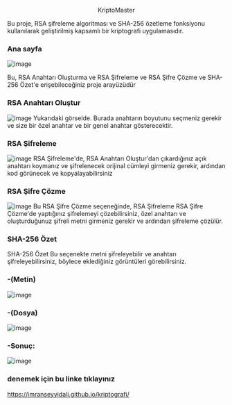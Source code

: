 
<p " align="center">
  KriptoMaster
</p1>

Bu proje, RSA şifreleme algoritması ve SHA-256 özetleme fonksiyonu kullanılarak geliştirilmiş kapsamlı bir kriptografi uygulamasıdır.

### Ana sayfa
![image](https://github.com/user-attachments/assets/aa483a1b-33dd-47bb-ba01-e8e23f943652)

Bu, RSA Anahtarı Oluşturma ve RSA Şifreleme ve RSA Şifre Çözme ve SHA-256 Özet'e erişebileceğiniz proje arayüzüdür


### RSA Anahtarı Oluştur
![image](https://github.com/user-attachments/assets/956f8b9e-8b22-485b-810c-d1eaec295d62)
Yukarıdaki görselde. Burada anahtarın boyutunu seçmeniz gerekir ve size bir özel anahtar ve bir genel anahtar gösterecektir.



### RSA Şifreleme
![image](https://github.com/user-attachments/assets/f325d16a-0c5e-4903-ba89-3617989f660e)
RSA Şifreleme'de, RSA Anahtarı Oluştur'dan çıkardığınız açık anahtarı koymanız ve şifrelenecek orijinal cümleyi girmeniz gerekir, ardından kod görünecek ve kopyalayabilirsiniz


### RSA Şifre Çözme
![image](https://github.com/user-attachments/assets/ab75f95e-3a4b-430a-b6b9-0b951844b6a2)
Bu RSA Şifre Çözme seçeneğinde, RSA Şifreleme RSA Şifre Çözme'de yaptığınız şifrelemeyi çözebilirsiniz, özel anahtarı ve oluşturduğunuz şifreli metni girmeniz gerekir ve ardından şifreleme çözülür.

### SHA-256 Özet 
SHA-256 Özet Bu seçenekte metni şifreleyebilir ve anahtarı şifreleyebilirsiniz, böylece eklediğiniz görüntüleri görebilirsiniz.
 ### -(Metin)
![image](https://github.com/user-attachments/assets/42d229d6-8f23-4338-a4a5-6176bedd31e2)
###  -(Dosya)

![image](https://github.com/user-attachments/assets/4f5f5fe6-9ad6-45d7-8d30-a08b12d2f604)
### -Sonuç:
![image](https://github.com/user-attachments/assets/5afad576-6824-43ae-9ef3-d0d7ab837918)
### denemek için bu linke tıklayınız 
https://imranseyyidali.github.io/kriptografi/





